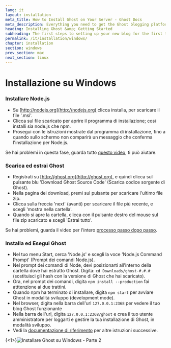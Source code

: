 ```yaml
---
lang: it
layout: installation
meta_title: How to Install Ghost on Your Server - Ghost Docs
meta_description: Everything you need to get the Ghost blogging platform up and running on your local or remote environement.
heading: Installing Ghost &amp; Getting Started
subheading: The first steps to setting up your new blog for the first time.
permalink: /it/installation/windows/
chapter: installation
section: windows
prev_section: mac
next_section: linux
---
```

# Installazione su Windows <a id="install-windows"></a>

### Installare Node.js

*   Su [http://nodejs.org](http://nodejs.org) clicca installa, per scaricare il file '.msi'.
*   Clicca sul file scaricato per aprire il programma di installazione; così installi sia node.js che npm.
*   Prosegui con le istruzioni mostrate dal programma di installazione, fino a quando sullo schermo non comparirà un messaggio che conferma l'installazione per Node.js.

Se hai problemi in questa fase, guarda tutto [questo video](https://s3-eu-west-1.amazonaws.com/ghost-website-cdn/install-node-win.gif "Install node on Windows"), ti può aiutare.

### Scarica ed estrai Ghost

*   Registrati su [http://ghost.org](http://ghost.org), e quindi clicca sul pulsante blu 'Download Ghost Source Code' (Scarica codice sorgente di Ghost).
*   Nella pagina dei download, premi sul pulsante per scaricare l'ultimo file zip.
*   Clicca sulla freccia 'next' (avanti) per scaricare il file più recente, e scegli 'mostra nella cartella'.
*   Quando si apre la cartella, clicca con il pulsante destro del mouse sul file zip scaricato e scegli 'Estrai tutto'.

Se hai problemi, guarda il video per l'intero [processo passo dopo passo](https://s3-eu-west-1.amazonaws.com/ghost-website-cdn/install-ghost-win.gif "Install Ghost on Windows Part 1").

### Installa ed Esegui Ghost

*   Nel tuo menu Start, cerca 'Node.js' e scegli la voce 'Node.js Command Prompt' (Prompt dei comandi Node.js).
*   Nel prompt dei comandi di Node, devi posizionarti all'interno della cartella dove hai estratto Ghost. Digita: `cd Downloads/ghost-#.#.#` (sostituisci gli hash con la versione di Ghost che hai scaricato).
*   Ora, nel prompt dei comandi, digita `npm install --production` <span class="note">fai atttenzione ai due trattini</span>.
*   Quando npm ha terminato di installare, digita `npm start` per avviare Ghost in modalità sviluppo (development mode).
*   Nel browser, digita nella barra dell'url <code class="path">127.0.0.1:2368</code> per vedere il tuo blog Ghost funzionante
*   Nella barra dell'url, digita <code class="path">127.0.0.1:2368/ghost</code> e crea il tuo utente amministratore per loggarti e gestire la tua installazione di Ghost, in modalità sviluppo.
*   Vedi la [documentazione di riferimento](/usage) per altre istruzioni successive.

{<1>}![](https://s3-eu-west-1.amazonaws.com/ghost-website-cdn/install-ghost-win-2.gif "Installare Ghost su Windows - Parte 2")
